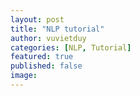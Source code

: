 ```yaml
---
layout: post
title: "NLP tutorial"
author: vuvietduy
categories: [NLP, Tutorial]
featured: true
published: false
image:
---
```

